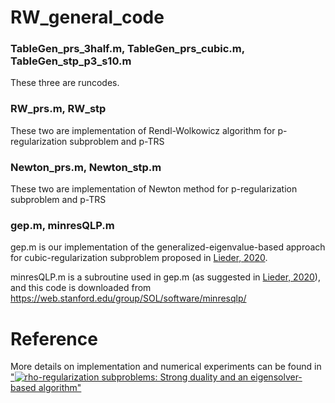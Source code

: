 # RW_general_code


### TableGen_prs_3half.m, TableGen_prs_cubic.m, TableGen_stp_p3_s10.m
These three are runcodes.



### RW_prs.m, RW_stp
These two are implementation of Rendl-Wolkowicz algorithm for p-regularization subproblem and p-TRS



### Newton_prs.m, Newton_stp.m
These two are implementation of Newton method for p-regularization subproblem and p-TRS



### gep.m, minresQLP.m
gep.m is our implementation of the generalized-eigenvalue-based approach for cubic-regularization subproblem proposed in [Lieder, 2020](https://epubs.siam.org/doi/abs/10.1137/19M1291388). 

minresQLP.m is a subroutine used in gep.m (as suggested in [Lieder, 2020](https://epubs.siam.org/doi/abs/10.1137/19M1291388)), and this code is downloaded from https://web.stanford.edu/group/SOL/software/minresqlp/

# Reference

More details on implementation and numerical experiments can be found in ["![rho](https://render.githubusercontent.com/render/math?math=\rho)-regularization subproblems: Strong duality and an eigensolver-based algorithm"](https://arxiv.org/abs/2109.01829)

